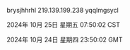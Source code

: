 brysjhhrhl 219.139.199.238 yqqlmgsycl

2024年 10月 25日 星期五 07:50:02 CST

2024年 10月 24日 星期四 23:50:02 GMT
